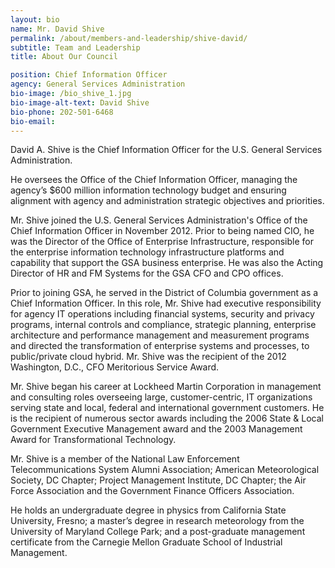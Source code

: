 ```yaml
---
layout: bio
name: Mr. David Shive
permalink: /about/members-and-leadership/shive-david/
subtitle: Team and Leadership
title: About Our Council

position: Chief Information Officer
agency: General Services Administration
bio-image: /bio_shive_1.jpg
bio-image-alt-text: David Shive
bio-phone: 202-501-6468
bio-email:
---
```

David A. Shive is the Chief Information Officer for the U.S. General Services Administration.

He oversees the Office of the Chief Information Officer, managing the agency’s $600 million information technology budget and ensuring alignment with agency and administration strategic objectives and priorities.

Mr. Shive joined the U.S. General Services Administration's Office of the Chief Information Officer in November 2012. Prior to being named CIO, he was the Director of the Office of Enterprise Infrastructure, responsible for the enterprise information technology infrastructure platforms and capability that support the GSA business enterprise. He was also the Acting Director of HR and FM Systems for the GSA CFO and CPO offices.

Prior to joining GSA, he served in the District of Columbia government as a Chief Information Officer. In this role, Mr. Shive had executive responsibility for agency IT operations including financial systems, security and privacy programs, internal controls and compliance, strategic planning, enterprise architecture and performance management and measurement programs and directed the transformation of enterprise systems and processes, to public/private cloud hybrid. Mr. Shive was the recipient of the 2012 Washington, D.C., CFO Meritorious Service Award.

Mr. Shive began his career at Lockheed Martin Corporation in management and consulting roles overseeing large, customer-centric, IT organizations serving state and local, federal and international government customers. He is the recipient of numerous sector awards including the 2006 State & Local Government Executive Management award and the 2003 Management Award for Transformational Technology.

Mr. Shive is a member of the National Law Enforcement Telecommunications System Alumni Association; American Meteorological Society, DC Chapter; Project Management Institute, DC Chapter; the Air Force Association and the Government Finance Officers Association.

He holds an undergraduate degree in physics from California State University, Fresno; a master’s degree in research meteorology from the University of Maryland College Park; and a post-graduate management certificate from the Carnegie Mellon Graduate School of Industrial Management.
